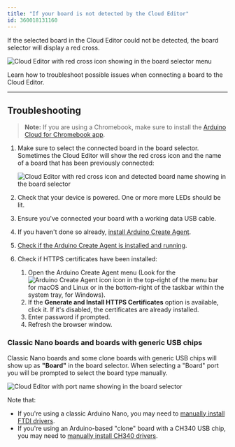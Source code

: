 ```yaml
---
title: "If your board is not detected by the Cloud Editor"
id: 360018131160
---
```


If the selected board in the Cloud Editor could not be detected, the board selector will display a red cross.

![Cloud Editor with red cross icon showing in the board selector menu ](img/WebEditor_Red_cross.png)

Learn how to troubleshoot possible issues when connecting a board to the Cloud Editor.

---

## Troubleshooting

> **Note:** If you are using a Chromebook, make sure to install the <a class="link-up-right" href="https://play.google.com/store/apps/details?id=cc.arduino.create_editor">Arduino Cloud for Chromebook app</a>.

1. Make sure to select the connected board in the board selector. Sometimes the Cloud Editor will show the red cross icon and the name of a board that has been previously connected:

    ![Cloud Editor with red cross icon and detected board name showing in the board selector](img/WebEditor_Dropdown_menu.png)

2. Check that your device is powered. One or more more LEDs should be lit.
3. Ensure you've connected your board with a working data USB cable.
4. If you haven't done so already, [install Arduino Create Agent](https://create.arduino.cc/getting-started/plugin/welcome).
5. [Check if the Arduino Create Agent is installed and running](https://support.arduino.cc/hc/en-us/articles/4980687506844-Check-if-the-Arduino-Create-Agent-is-installed-and-running).
6. Check if HTTPS certificates have been installed:
    1. Open the Arduino Create Agent menu (Look for the ![Arduino Create Agent icon](img/create-agent-logo-mac.png) icon in the top-right of the menu bar for macOS and Linux or in the bottom-right of the taskbar within the system tray, for Windows).
    2. If the **Generate and Install HTTPS Certificates** option is available, click it. If it's disabled, the certificates are already installed.
    3. Enter password if prompted.
    4. Refresh the browser window.

### Classic Nano boards and boards with generic USB chips

Classic Nano boards and some clone boards with generic USB chips will show up as **"Board"** in the board selector. When selecting a "Board" port you will be prompted to select the board type manually.

![Cloud Editor with port name showing in the board selector ](img/WebEditor_port_no_board_name.png)

Note that:

* If you're using a classic Arduino Nano, you may need to [manually install FTDI drivers](https://support.arduino.cc/hc/en-us/articles/4411305694610-Install-or-update-FTDI-drivers).
* If you're using an Arduino-based "clone" board with a CH340 USB chip, you may need to [manually install CH340 drivers](https://sparks.gogo.co.nz/ch340.html).
